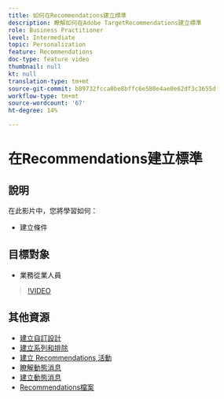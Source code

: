 ```yaml
---
title: 如何在Recommendations建立標準
description: 瞭解如何在Adobe TargetRecommendations建立標準
role: Business Practitioner
level: Intermediate
topic: Personalization
feature: Recommendations
doc-type: feature video
thumbnail: null
kt: null
translation-type: tm+mt
source-git-commit: b89732fcca0be8bffc6e580e4ae0e62df3c3655d
workflow-type: tm+mt
source-wordcount: '67'
ht-degree: 14%

---
```



# 在Recommendations建立標準

## 說明

在此影片中，您將學習如何：

* 建立條件

## 目標對象

* 業務從業人員

>[!VIDEO](https://video.tv.adobe.com/v/27694?quality=12)

## 其他資源

* [建立自訂設計](create-custom-designs.md)
* [建立系列和排除](create-collections-and-exclusions.md)
* [建立 Recommendations 活動](create-a-recommendations-activity.md)
* [瞭解動態消息](understanding-feeds.md)
* [建立動態消息](create-a-feed.md)
* [Recommendations檔案](https://docs.adobe.com/content/help/en/target/using/recommendations/recommendations.html)